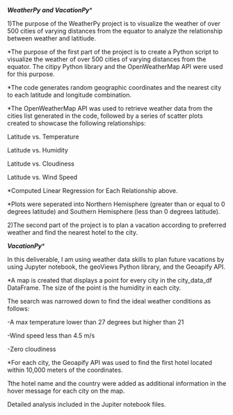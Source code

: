 ***WeatherPy and VacationPy****

1)The purpose of the WeatherPy project is to visualize the weather of over 500 cities of varying distances from the equator to analyze the relationship between weather and latitiude.

*The purpose of the first part of the project is to create a Python script to visualize the weather of over 500 cities of varying distances from the equator. The citipy Python library and the OpenWeatherMap API were used for this purpose.

*The code generates random geographic coordinates and the nearest city to each latitude and longitude combination.


*The OpenWeatherMap API was used to retrieve weather data from the cities list generated in the code, followed by a series of scatter plots created to showcase the following relationships:

Latitude vs. Temperature

Latitude vs. Humidity

Latitude vs. Cloudiness

Latitude vs. Wind Speed


*Computed Linear Regression for Each Relationship above.


*Plots were seperated into Northern Hemisphere (greater than or equal to 0 degrees latitude) and Southern Hemisphere (less than 0 degrees latitude). 



2)The second part of the project is to plan a vacation according to preferred weather and find the nearest hotel to the city.

***VacationPy****

In this deliverable, I am using weather data skills to plan future vacations by using Jupyter notebook, the geoViews Python library, and the Geoapify API. 


*A map is created that displays a point for every city in the city_data_df DataFrame. The size of the point is the humidity in each city.

The search was narrowed down to find the ideal weather conditions as follows:

-A max temperature lower than 27 degrees but higher than 21

-Wind speed less than 4.5 m/s

-Zero cloudiness


*For each city, the Geoapify API  was used to find the first hotel located within 10,000 meters of the coordinates.

Tthe hotel name and the country  were added as additional information in the hover message for each city on the map.

Detailed analysis included in the Jupiter notebook files.
